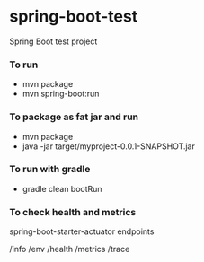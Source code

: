 # spring-boot-test
Spring Boot test project

### To run

- mvn package
- mvn spring-boot:run

### To package as fat jar and run

- mvn package
- java -jar target/myproject-0.0.1-SNAPSHOT.jar

### To run with gradle

- gradle clean bootRun

### To check health and metrics

spring-boot-starter-actuator endpoints

/info
/env
/health
/metrics
/trace

